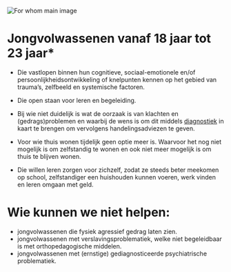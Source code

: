 
![For whom main image](/images/forWhom/main-image.jpg)

# Jongvolwassenen  vanaf 18 jaar tot 23 jaar*

- Die vastlopen binnen hun cognitieve, sociaal-emotionele en/of persoonlijkheidsontwikkeling of knelpunten kennen op het gebied van trauma’s, zelfbeeld en systemische factoren.

- Die open staan voor leren en begeleiding.

- Bij wie niet duidelijk is wat de oorzaak is van klachten en (gedrags)problemen en waarbij de wens is om dit middels [diagnostiek](/services/Diagnostiek) in kaart te brengen om vervolgens handelingsadviezen te geven.

- Voor wie thuis wonen tijdelijk geen optie meer is.
Waarvoor het nog niet mogelijk is om zelfstandig te wonen en ook niet meer mogelijk is om thuis te blijven wonen.

- Die willen leren zorgen voor zichzelf, zodat ze steeds beter meekomen op school, zelfstandiger een huishouden kunnen voeren, werk vinden en leren omgaan met geld.

# Wie kunnen we niet helpen:
- jongvolwassenen  die fysiek agressief gedrag laten zien.
- jongvolwassenen  met verslavingsproblematiek, welke niet begeleidbaar is met orthopedagogische middelen.
- jongvolwassenen  met (ernstige) gediagnosticeerde psychiatrische problematiek.

